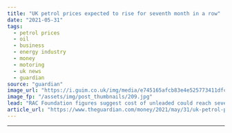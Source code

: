 ```yaml
---
title: "UK petrol prices expected to rise for seventh month in a row"
date: "2021-05-31"
tags: 
  - petrol prices
  - oil
  - business
  - energy industry
  - money
  - motoring
  - uk news
  - guardian
source: "guardian"
image_url: "https://i.guim.co.uk/img/media/e745165afcb83e4e525773411dfc86603ff63460/46_40_4271_2563/master/4271.jpg?width=460&quality=85&auto=format&fit=max&s=a93d4ba5f178d93a81e5cba39fb82055"
image_fp: "/assets/img/post_thumbnails/209.jpg"
lead: "RAC Foundation figures suggest cost of unleaded could reach seven-year high within weeksPetrol prices in the UK are expected to rise for a seventh successive month after reaching a two-year high at the weekend.The price of unleaded has passed an aver..."
article_url: "https://www.theguardian.com/money/2021/may/31/uk-petrol-prices-expected-to-rise-for-seventh-month-in-a-row"
---
```


---
